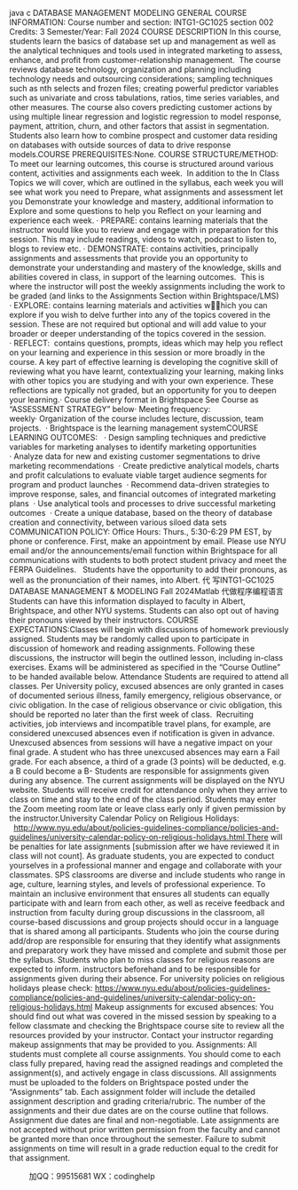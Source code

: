 java c
DATABASE MANAGEMENT  MODELING
GENERAL COURSE INFORMATION:
Course number and section: INTG1-GC1025 section 002
Credits: 3
Semester/Year: Fall 2024
COURSE DESCRIPTION
In this course, students learn the basics of database set up and management as well as the analytical techniques and tools used in integrated marketing to assess, enhance, and profit from customer-relationship management.  The course reviews database technology, organization and planning including technology needs and outsourcing considerations; sampling techniques such as nth selects and frozen files; creating powerful predictor variables such as univariate and cross tabulations, ratios, time series variables, and other measures. The course also covers predicting customer actions by using multiple linear regression and logistic regression to model response, payment, attrition, churn, and other factors that assist in segmentation. Students also learn how to combine prospect and customer data residing on databases with outside sources of data to drive response models.COURSE PREREQUISITES:None.
COURSE STRUCTURE/METHOD:
To meet our learning outcomes, this course is structured around various content, activities and assignments each week.  In addition to the In Class Topics we will cover, which are outlined in the syllabus, each week you will see what work you need to Prepare, what assignments and assessment let you Demonstrate your knowledge and mastery, additional information to Explore and some questions to help you Reflect on your learning and experience each week.
· PREPARE: contains learning materials that the instructor would like you to review and engage with in preparation for this session. This may include readings, videos to watch, podcast to listen to, blogs to review etc.
· DEMONSTRATE: contains activities, principally assignments and assessments that provide you an opportunity to demonstrate your understanding and mastery of the knowledge, skills and abilities covered in class, in support of the learning outcomes.  This is where the instructor will post the weekly assignments including the work to be graded (and links to the Assignments Section within Brightspace/LMS) 
· EXPLORE: contains learning materials and activities which you can explore if you wish to delve further into any of the topics covered in the session. These are not required but optional and will add value to your broader or deeper understanding of the topics covered in the session. 
· REFLECT:  contains questions, prompts, ideas which may help you reflect on your learning and experience in this session or more broadly in the course. A key part of effective learning is developing the cognitive skill of reviewing what you have learnt, contextualizing your learning, making links with other topics you are studying and with your own experience. These reflections are typically not graded, but an opportunity for you to deepen your learning.· Course delivery format in Brightspace See Course as “ASSESSMENT STRATEGY” below· Meeting frequency: weekly· Organization of the course includes lecture, discussion, team projects.  · Brightspace is the learning management systemCOURSE LEARNING OUTCOMES:  
· Design sampling techniques and predictive variables for marketing analyses to identify marketing opportunities 
· Analyze data for new and existing customer segmentations to drive marketing recommendations 
· Create predictive analytical models, charts and profit calculations to evaluate viable target audience segments for program and product launches 
· Recommend data-driven strategies to improve response, sales, and financial outcomes of integrated marketing plans 
· Use analytical tools and processes to drive successful marketing outcomes 
· Create a unique database, based on the theory of database creation and connectivity, between various siloed data sets
COMMUNICATION POLICY: 
Office Hours: Thurs., 5:30-6:29 PM EST, by phone or conference. First, make an appointment by email.
Please use NYU email and/or the announcements/email function within Brightspace for all communications with students to both protect student privacy and meet the FERPA Guidelines.  
Students have the opportunity to add their pronouns, as well as the pronunciation of their names, into Albert. 代 写INTG1-GC1025 DATABASE MANAGEMENT & MODELING Fall 2024Matlab
代做程序编程语言Students can have this information displayed to faculty in Albert, Brightspace, and other NYU systems. Students can also opt out of having their pronouns viewed by their instructors.
COURSE EXPECTATIONS:Classes will begin with discussions of homework previously assigned. Students may be randomly called upon to participate in discussion of homework and reading assignments. Following these discussions, the instructor will begin the outlined lesson, including in-class exercises. Exams will be administered as specified in the “Course Outline” to be handed available below.
Attendance
Students are required to attend all classes. Per University policy, excused absences are only granted in cases of documented serious illness, family emergency, religious observance, or civic obligation. In the case of religious observance or civic obligation, this should be reported no later than the first week of class.  Recruiting activities, job interviews and incompatible travel plans, for example, are considered unexcused absences even if notification is given in advance. Unexcused absences from sessions will have a negative impact on your final grade. A student who has three unexcused absences may earn a Fail grade. For each absence, a third of a grade (3 points) will be deducted, e.g. a B could become a B-
Students are responsible for assignments given during any absence. The current assignments will be displayed on the NYU website.
Students will receive credit for attendance only when they arrive to class on time and stay to the end of the class period. Students may enter the Zoom meeting room late or leave class early only if given permission by the instructor.University Calendar Policy on Religious Holidays:   http://www.nyu.edu/about/policies-guidelines-compliance/policies-and-guidelines/university-calendar-policy-on-religious-holidays.html There will be penalties for late assignments [submission after we have reviewed it in class will not count].
As graduate students, you are expected to conduct yourselves in a professional manner and engage and collaborate with your classmates. SPS classrooms are diverse and include students who range in age, culture, learning styles, and levels of professional experience. To maintain an inclusive environment that ensures all students can equally participate with and learn from each other, as well as receive feedback and instruction from faculty during group discussions in the classroom, all course-based discussions and group projects should occur in a language that is shared among all participants.
Students who join the course during add/drop are responsible for ensuring that they identify what assignments and preparatory work they have missed and complete and submit those per the syllabus.
Students who plan to miss classes for religious reasons are expected to inform. instructors beforehand and to be responsible for assignments given during their absence. For university policies on religious holidays please check:
https://www.nyu.edu/about/policies-guidelines-compliance/policies-and-guidelines/university-calendar-policy-on-religious-holidays.html
Makeup assignments for excused absences: You should find out what was covered in the missed session by speaking to a fellow classmate and checking the Brightspace course site to review all the resources provided by your instructor. Contact your instructor regarding makeup assignments that may be provided to you.
Assignments:
All students must complete all course assignments. You should come to each class fully prepared, having read the assigned readings and completed the assignment(s), and actively engage in class discussions.
All assignments must be uploaded to the folders on Brightspace posted under the “Assignments” tab. Each assignment folder will include the detailed assignment description and grading criteria/rubric. The number of the assignments and their due dates are on the course outline that follows. Assignment due dates are final and non-negotiable. Late assignments are not accepted without prior written permission from the faculty and cannot be granted more than once throughout the semester. Failure to submit assignments on time will result in a grade reduction equal to the credit for that assignment.

         
加QQ：99515681  WX：codinghelp
